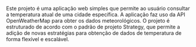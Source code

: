 Este projeto é uma aplicação web simples que permite ao usuário consultar a temperatura atual de uma cidade específica. A aplicação faz uso da API OpenWeatherMap para obter os dados meteorológicos. O projeto é estruturado de acordo com o padrão de projeto Strategy, que permite a adição de novas estratégias para obtenção de dados de temperatura de forma flexível e escalável.
